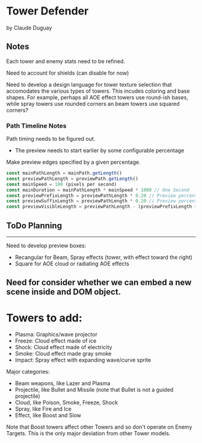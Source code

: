 # Tower Defender

by Claude Duguay

## Notes

Each tower and enemy stats need to be refined.

Need to account for shields (can disable for now)

Need to develop a design language for tower texture selection that accomodates
the various types of towers. This incudes coloring and base shapes. For example,
perhaps all AOE effect towers use round-ish bases, while spray towers use rounded
corners an beam towers use squared corners?  

### Path Timeline Notes

Path timing needs to be figured out.

* The preview needs to start earlier by some configurable percentage

Make preview edges specified by a given percentage.

```typescript
const mainPathLength = mainPath.getLength()
const previewPathLength = previewPath.getLength()
const mainSpeed = 100 (pixels per second)
const mainDuration = mainPathLength * mainSpeed * 1000 // One Second
const previewPrefixLength = previewPathLength * 0.20 // Preview percent
const previewSuffixLength = previewPathLength * 0.20 // Preview percent
const previewVisibleLength = previewPathLength - (previewPrefixLength + previewSuffixLength)
```

## ToDo Planning

---
Need to develop preview boxes:

* Recangular for Beam, Spray effects (tower, with effect toward the right)
* Square for AOE cloud or radiating AOE effects

Need for consider whether we can embed a new scene inside and DOM object.
---

# Towers to add:

* Plasma: Graphics/wave projector
* Freeze: Cloud effect made of ice
* Shock: Cloud effect made of electricity
* Smoke: Cloud effect made gray smoke
* Impact: Spray effect with expanding wave/curve sprite

Major categories:

* Beam weapons, like Lazer and Plasma
* Projectile, like Bullet and Missile (note that Bullet is not a guided projectile)
* Cloud, like Poison, Smoke, Freeze, Shock
* Spray, like Fire and Ice
* Effect, like Boost and Slow

Note that Boost towers affect other Towers and so don't operate on Enemy Targets.
This is the only major deviation from other Tower models.
